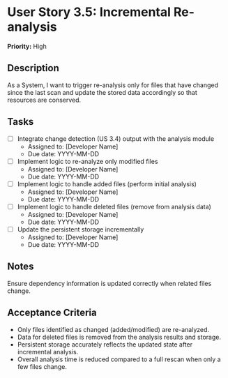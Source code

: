 # User Story 3.5: Incremental Re-analysis

**Priority:** High

## Description
As a System, I want to trigger re-analysis only for files that have changed since the last scan and update the stored data accordingly so that resources are conserved.

## Tasks
- [ ] Integrate change detection (US 3.4) output with the analysis module
  - Assigned to: [Developer Name]
  - Due date: YYYY-MM-DD
- [ ] Implement logic to re-analyze only modified files
  - Assigned to: [Developer Name]
  - Due date: YYYY-MM-DD
- [ ] Implement logic to handle added files (perform initial analysis)
  - Assigned to: [Developer Name]
  - Due date: YYYY-MM-DD
- [ ] Implement logic to handle deleted files (remove from analysis data)
  - Assigned to: [Developer Name]
  - Due date: YYYY-MM-DD
- [ ] Update the persistent storage incrementally
  - Assigned to: [Developer Name]
  - Due date: YYYY-MM-DD

## Notes
Ensure dependency information is updated correctly when related files change.

## Acceptance Criteria
- Only files identified as changed (added/modified) are re-analyzed.
- Data for deleted files is removed from the analysis results and storage.
- Persistent storage accurately reflects the updated state after incremental analysis.
- Overall analysis time is reduced compared to a full rescan when only a few files change.
